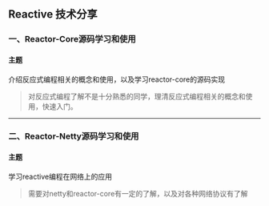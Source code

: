 ## Reactive 技术分享

### 一、Reactor-Core源码学习和使用

#### 主题

介绍反应式编程相关的概念和使用，以及学习reactor-core的源码实现

> 对反应式编程了解不是十分熟悉的同学，理清反应式编程相关的概念和使用，快速入门。

---

### 二、Reactor-Netty源码学习和使用

#### 主题

学习reactive编程在网络上的应用

> 需要对netty和reactor-core有一定的了解，以及对各种网络协议有了解